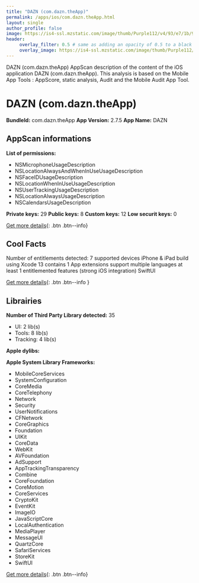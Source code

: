 ```yaml
---
title: "DAZN (com.dazn.theApp)"
permalink: /apps/ios/com.dazn.theApp.html
layout: single
author_profile: false
image: https://is4-ssl.mzstatic.com/image/thumb/Purple112/v4/93/e7/1b/93e71b4e-82bf-55c8-7935-6b35ace97e15/AppIcon-1x_U007emarketing-0-7-0-85-220.png/512x512bb.jpg
header: 
     overlay_filter: 0.5 # same as adding an opacity of 0.5 to a black background
     overlay_image: https://is4-ssl.mzstatic.com/image/thumb/Purple112/v4/93/e7/1b/93e71b4e-82bf-55c8-7935-6b35ace97e15/AppIcon-1x_U007emarketing-0-7-0-85-220.png/512x512bb.jpg
---
```

DAZN (com.dazn.theApp) AppScan description of the content of the iOS application DAZN (com.dazn.theApp). This analysis is based on the Mobile App Tools : AppScore, static analysis, Audit and the Mobile Audit App Tool.

# DAZN (com.dazn.theApp)

**BundleId:** com.dazn.theApp
**App Version:** 2.7.5
**App Name:** DAZN


## AppScan informations 

**List of permissions:** 
- NSMicrophoneUsageDescription
- NSLocationAlwaysAndWhenInUseUsageDescription
- NSFaceIDUsageDescription
- NSLocationWhenInUseUsageDescription
- NSUserTrackingUsageDescription
- NSLocationAlwaysUsageDescription
- NSCalendarsUsageDescription
  
  
**Private keys:** 29
**Public keys:** 8
**Custom keys:** 12
**Low securit keys:** 0
  
[Get more details](/pricing.html){: .btn .btn--info}

## Cool Facts

Number of entitlements detected: 7
supported devices iPhone & iPad
build using Xcode 13
contains 1 App extensions
support multiple languages
at least 1 entitlemented features (strong iOS integration)
SwiftUI
  
[Get more details](/pricing.html){: .btn .btn--info }

## Librairies 
**Number of Third Party Library detected:** 35
- UI: 2 lib(s)
- Tools: 8 lib(s)
- Tracking: 4 lib(s)


**Apple dylibs:**


**Apple System Library Frameworks:**
- MobileCoreServices
- SystemConfiguration
- CoreMedia
- CoreTelephony
- Network
- Security
- UserNotifications
- CFNetwork
- CoreGraphics
- Foundation
- UIKit
- CoreData
- WebKit
- AVFoundation
- AdSupport
- AppTrackingTransparency
- Combine
- CoreFoundation
- CoreMotion
- CoreServices
- CryptoKit
- EventKit
- ImageIO
- JavaScriptCore
- LocalAuthentication
- MediaPlayer
- MessageUI
- QuartzCore
- SafariServices
- StoreKit
- SwiftUI


  
[Get more details](/pricing.html){: .btn .btn--info}

